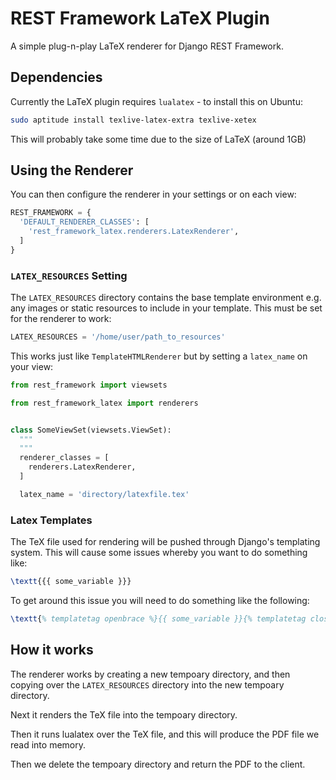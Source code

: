 # REST Framework LaTeX Plugin

A simple plug-n-play LaTeX renderer for Django REST Framework.

## Dependencies

Currently the LaTeX plugin requires `lualatex` - to install this on Ubuntu:

```bash
sudo aptitude install texlive-latex-extra texlive-xetex
```

This will probably take some time due to the size of LaTeX (around 1GB)

## Using the Renderer

You can then configure the renderer in your settings or on each view:

```python
REST_FRAMEWORK = {
  'DEFAULT_RENDERER_CLASSES': [
    'rest_framework_latex.renderers.LatexRenderer',
  ]
}
```

### `LATEX_RESOURCES` Setting

The `LATEX_RESOURCES` directory contains the base template environment e.g.
any images or static resources to include in your template. This must be set for
the renderer to work:

```python
LATEX_RESOURCES = '/home/user/path_to_resources'
```

This works just like `TemplateHTMLRenderer` but by setting a `latex_name` on
your view:

```python
from rest_framework import viewsets

from rest_framework_latex import renderers


class SomeViewSet(viewsets.ViewSet):
  """
  """
  renderer_classes = [
    renderers.LatexRenderer,
  ]

  latex_name = 'directory/latexfile.tex'
```

### Latex Templates

The TeX file used for rendering will be pushed through Django's templating
system. This will cause some issues whereby you want to do something like:

```latex
\textt{{{ some_variable }}}
```

To get around this issue you will need to do something like the following:

```latex
\textt{% templatetag openbrace %}{{ some_variable }}{% templatetag closebrace %}
```

## How it works

The renderer works by creating a new tempoary directory, and then copying
over the `LATEX_RESOURCES` directory into the new tempoary directory.

Next it renders the TeX file into the tempoary directory.

Then it runs lualatex over the TeX file, and this will produce the PDF file
we read into memory.

Then we delete the tempoary directory and return the PDF to the client.
